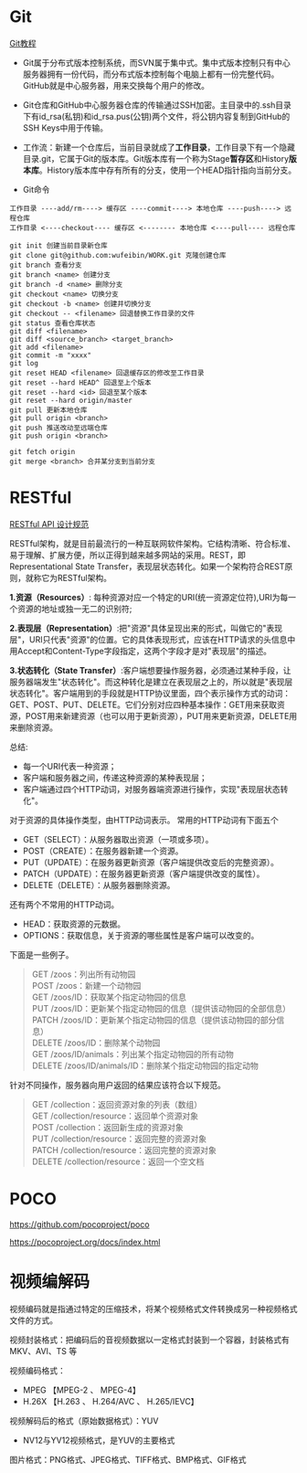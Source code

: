 # Git

[Git教程](https://github.com/luotf/Git/blob/master/Git%E6%95%99%E7%A8%8B.md)

- Git属于分布式版本控制系统，而SVN属于集中式。集中式版本控制只有中心服务器拥有一份代码，而分布式版本控制每个电脑上都有一份完整代码。GitHub就是中心服务器，用来交换每个用户的修改。
- Git仓库和GitHub中心服务器仓库的传输通过SSH加密。主目录中的.ssh目录下有id_rsa(私钥)和id_rsa.pus(公钥)两个文件，将公钥内容复制到GitHub的SSH Keys中用于传输。
- 工作流：新建一个仓库后，当前目录就成了**工作目录**，工作目录下有一个隐藏目录.git，它属于Git的版本库。Git版本库有一个称为Stage**暂存区**和History**版本库**。History版本库中存有所有的分支，使用一个HEAD指针指向当前分支。

- Git命令

```
工作目录 ----add/rm----> 缓存区 ----commit----> 本地仓库 ----push----> 远程仓库
工作目录 <----checkout---- 缓存区 <-------- 本地仓库 <----pull---- 远程仓库

git init 创建当前目录新仓库
git clone git@github.com:wufeibin/WORK.git 克隆创建仓库
git branch 查看分支
git branch <name> 创建分支
git branch -d <name> 删除分支
git checkout <name> 切换分支
git checkout -b <name> 创建并切换分支
git checkout -- <filename> 回退替换工作目录的文件
git status 查看仓库状态
git diff <filename>
git diff <source_branch> <target_branch>
git add <filename>
git commit -m "xxxx"
git log
git reset HEAD <filename> 回退缓存区的修改至工作目录
git reset --hard HEAD^ 回退至上个版本
git reset --hard <id> 回退至某个版本
git reset --hard origin/master
git pull 更新本地仓库
git pull origin <branch>
git push 推送改动至远端仓库
git push origin <branch>

git fetch origin
git merge <branch> 合并某分支到当前分支
```



# RESTful
[RESTful API 设计规范](https://github.com/godruoyi/restful-api-specification)


RESTful架构，就是目前最流行的一种互联网软件架构。它结构清晰、符合标准、易于理解、扩展方便，所以正得到越来越多网站的采用。REST，即Representational State Transfer，表现层状态转化。如果一个架构符合REST原则，就称它为RESTful架构。



**1.资源（Resources）**: 每种资源对应一个特定的URI(统一资源定位符),URI为每一个资源的地址或独一无二的识别符;

**2.表现层（Representation）**:把"资源"具体呈现出来的形式，叫做它的"表现层"，URI只代表"资源"的位置。它的具体表现形式，应该在HTTP请求的头信息中用Accept和Content-Type字段指定，这两个字段才是对"表现层"的描述。

**3.状态转化（State Transfer）**:客户端想要操作服务器，必须通过某种手段，让服务器端发生"状态转化"。而这种转化是建立在表现层之上的，所以就是"表现层状态转化"。客户端用到的手段就是HTTP协议里面，四个表示操作方式的动词：GET、POST、PUT、DELETE。它们分别对应四种基本操作：GET用来获取资源，POST用来新建资源（也可以用于更新资源），PUT用来更新资源，DELETE用来删除资源。

总结:

- 每一个URI代表一种资源；
- 客户端和服务器之间，传递这种资源的某种表现层；
- 客户端通过四个HTTP动词，对服务器端资源进行操作，实现"表现层状态转化"。



对于资源的具体操作类型，由HTTP动词表示。 常用的HTTP动词有下面五个

- GET（SELECT）：从服务器取出资源（一项或多项）。 
- POST（CREATE）：在服务器新建一个资源。
- PUT（UPDATE）：在服务器更新资源（客户端提供改变后的完整资源）。
- PATCH（UPDATE）：在服务器更新资源（客户端提供改变的属性）。
- DELETE（DELETE）：从服务器删除资源。

还有两个不常用的HTTP动词。

- HEAD：获取资源的元数据。
- OPTIONS：获取信息，关于资源的哪些属性是客户端可以改变的。

下面是一些例子。

> GET /zoos：列出所有动物园  
>  POST /zoos：新建一个动物园  
>  GET /zoos/ID：获取某个指定动物园的信息  
>  PUT /zoos/ID：更新某个指定动物园的信息（提供该动物园的全部信息）  
>  PATCH /zoos/ID：更新某个指定动物园的信息（提供该动物园的部分信息）  
>  DELETE /zoos/ID：删除某个动物园  
>  GET /zoos/ID/animals：列出某个指定动物园的所有动物  
>  DELETE /zoos/ID/animals/ID：删除某个指定动物园的指定动物  

针对不同操作，服务器向用户返回的结果应该符合以下规范。

> GET /collection：返回资源对象的列表（数组）  
> GET /collection/resource：返回单个资源对象  
> POST /collection：返回新生成的资源对象  
> PUT /collection/resource：返回完整的资源对象  
> PATCH /collection/resource：返回完整的资源对象  
> DELETE /collection/resource：返回一个空文档  



# POCO

https://github.com/pocoproject/poco

https://pocoproject.org/docs/index.html



# 视频编解码

视频编码就是指通过特定的压缩技术，将某个视频格式文件转换成另一种视频格式文件的方式。

视频封装格式：把编码后的音视频数据以一定格式封装到一个容器，封装格式有 MKV、AVI、TS 等 

视频编码格式：

- MPEG 【MPEG-2 、 MPEG-4】
- H.26X 【H.263 、 H.264/AVC 、 H.265/IEVC】

视频解码后的格式（原始数据格式）：YUV

- NV12与YV12视频格式，是YUV的主要格式

图片格式：PNG格式、JPEG格式、TIFF格式、BMP格式、GIF格式

